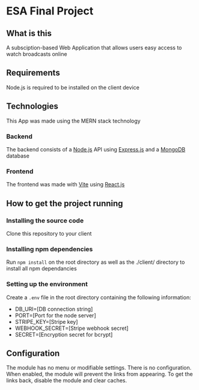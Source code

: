 # ESA Final Project

## What is this

A subsciption-based Web Application that allows users easy access to watch broadcasts online

## Requirements

Node.js is required to be installed on the client device

## Technologies

This App was made using the MERN stack technology

### Backend

The backend consists of a [Node.js](https://github.com/nodejs/node) API using [Express.js](https://github.com/expressjs/express) and a [MongoDB](https://github.com/mongodb/mongo) database

### Frontend

The frontend was made with [Vite](https://github.com/vitejs/vite) using [React.js](https://github.com/facebook/react)

## How to get the project running

### Installing the source code

Clone this repository to your client 

### Installing npm dependencies

Run `npm install` on the root directory as well as the ./client/ directory to install all npm dependancies

### Setting up the environment 

Create a `.env` file in the root directory containing the following information:

- DB_URI=[DB connection string]
- PORT=[Port for the node server]
- STRIPE_KEY=[Stripe key]
- WEBHOOK_SECRET=[Stripe webhook secret]
- SECRET=[Encryption secret for bcrypt]

## Configuration

The module has no menu or modifiable settings. There is no configuration. When
enabled, the module will prevent the links from appearing. To get the links
back, disable the module and clear caches.